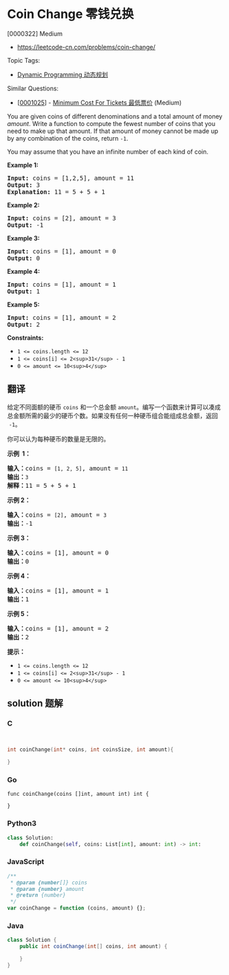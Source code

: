 # Coin Change 零钱兑换

[0000322] Medium

- https://leetcode-cn.com/problems/coin-change/

Topic Tags:

- [Dynamic Programming 动态规划](https://leetcode-cn.com/tag/dynamic-programming/)

Similar Questions:

- [[0001025](https://leetcode-cn.com/problems/minimum-cost-for-tickets/)] - [Minimum Cost For Tickets 最低票价](./0001025.minimum-cost-for-tickets.md) (Medium)

You are given coins of different denominations and a total amount of money _amount_. Write a function to compute the fewest number of coins that you need to make up that amount. If that amount of money cannot be made up by any combination of the coins, return `-1`.

You may assume that you have an infinite number of each kind of coin.

**Example 1:**

<pre><strong>Input:</strong> coins = [1,2,5], amount = 11
<strong>Output:</strong> 3
<strong>Explanation:</strong> 11 = 5 + 5 + 1
</pre>

**Example 2:**

<pre><strong>Input:</strong> coins = [2], amount = 3
<strong>Output:</strong> -1
</pre>

**Example 3:**

<pre><strong>Input:</strong> coins = [1], amount = 0
<strong>Output:</strong> 0
</pre>

**Example 4:**

<pre><strong>Input:</strong> coins = [1], amount = 1
<strong>Output:</strong> 1
</pre>

**Example 5:**

<pre><strong>Input:</strong> coins = [1], amount = 2
<strong>Output:</strong> 2
</pre>

**Constraints:**

- `1 <= coins.length <= 12`
- `1 <= coins[i] <= 2<sup>31</sup> - 1`
- `0 <= amount <= 10<sup>4</sup>`

## 翻译

给定不同面额的硬币 `coins` 和一个总金额 `amount`。编写一个函数来计算可以凑成总金额所需的最少的硬币个数。如果没有任何一种硬币组合能组成总金额，返回  `-1`。

你可以认为每种硬币的数量是无限的。

**示例  1：**

<pre><strong>输入：</strong>coins = <code>[1, 2, 5]</code>, amount = <code>11</code>
<strong>输出：</strong><code>3</code> 
<strong>解释：</strong>11 = 5 + 5 + 1</pre>

**示例 2：**

<pre><strong>输入：</strong>coins = <code>[2]</code>, amount = <code>3</code>
<strong>输出：</strong>-1</pre>

**示例 3：**

<pre><strong>输入：</strong>coins = [1], amount = 0
<strong>输出：</strong>0
</pre>

**示例 4：**

<pre><strong>输入：</strong>coins = [1], amount = 1
<strong>输出：</strong>1
</pre>

**示例 5：**

<pre><strong>输入：</strong>coins = [1], amount = 2
<strong>输出：</strong>2
</pre>

**提示：**

- `1 <= coins.length <= 12`
- `1 <= coins[i] <= 2<sup>31</sup> - 1`
- `0 <= amount <= 10<sup>4</sup>`

## solution 题解

### C

```c


int coinChange(int* coins, int coinsSize, int amount){

}
```

### Go

```golang
func coinChange(coins []int, amount int) int {

}
```

### Python3

```python
class Solution:
    def coinChange(self, coins: List[int], amount: int) -> int:
```

### JavaScript

```javascript
/**
 * @param {number[]} coins
 * @param {number} amount
 * @return {number}
 */
var coinChange = function (coins, amount) {};
```

### Java

```java
class Solution {
    public int coinChange(int[] coins, int amount) {

    }
}
```
